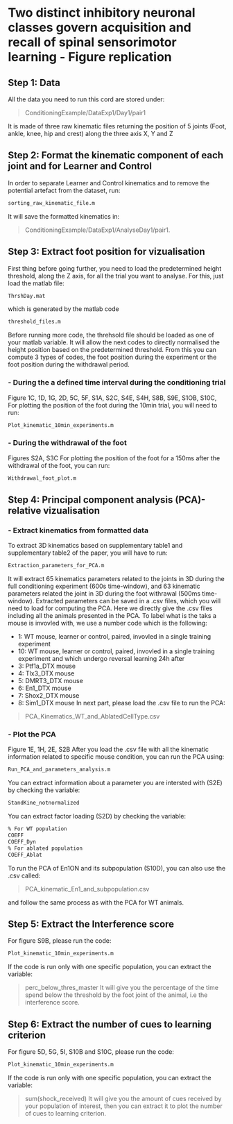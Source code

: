 # Two distinct inhibitory neuronal classes govern acquisition and recall of spinal sensorimotor learning - Figure replication

## Step 1: Data
All the data you need to run this cord are stored under:
> ConditioningExample/DataExp1/Day1/pair1

It is made of three raw kinematic files returning the position of 5 joints (Foot, ankle, knee, hip and crest) along the three axis X, Y and Z

## Step 2: Format the kinematic component of each joint and for Learner and Control
In order to separate Learner and Control kinematics and to remove the potential artefact from the dataset, run:
```sh
sorting_raw_kinematic_file.m
```
It will save the formatted kinematics in:
> ConditioningExample/DataExp1/AnalyseDay1/pair1.

## Step 3: Extract foot position for vizualisation
First thing before going further, you need to load the predetermined height threshold, along the Z axis, for all the trial you want to analyse. For this, just load the matlab file:
```sh
ThrshDay.mat
```
which is generated by the matlab code 
```sh
threshold_files.m
```
Before running more code, the threhsold file should be loaded as one of your matlab variable. It will allow the next codes to directly normalised the height position based on the predetermined threshold. From this you can compute 3 types of codes, the foot position during the experiment or the foot position during the withdrawal period.

### - During the a defined time interval during the conditioning trial
Figure 1C, 1D, 1G, 2D, 5C, 5F, S1A, S2C, S4E, S4H, S8B, S9E, S1OB, S10C, 
For plotting the position of the foot during the 10min trial, you will need to run:
```sh
Plot_kinematic_10min_experiments.m
```
### - During the withdrawal of the foot
Figures S2A, S3C
For plotting the position of the foot for a 150ms after the withdrawal of the foot, you can run:
```sh
Withdrawal_foot_plot.m
```

## Step 4: Principal component analysis (PCA)-relative vizualisation

### - Extract kinematics from formatted data
To extract 3D kinematics based on supplementary table1 and supplementary table2 of the paper, you will have to run:
```sh
Extraction_parameters_for_PCA.m
```
It will extract 65 kinematics parameters related to the joints in 3D during the full conditioning experiment (600s time-window), and 63 kinematic parameters related the joint in 3D during the foot withrawal (500ms time-window). Extracted parameters can be saved in a .csv files, which you will need to load for computing the PCA.
Here we directly give the .csv files including all the animals presented in the PCA. 
To label what is the taks a mouse is invovled with, we use a number code which is the following:
- 1: WT mouse, learner or control, paired, invovled in a single training experiment
- 10: WT mouse, learner or control, paired, invovled in a single training experiment and which undergo reversal learning 24h after
- 3: Ptf1a_DTX mouse
- 4: Tlx3_DTX mouse
- 5: DMRT3_DTX mouse
- 6: En1_DTX mouse
- 7: Shox2_DTX mouse
- 8: Sim1_DTX mouse
In next part, please load the .csv file to run the PCA:
> PCA_Kinematics_WT_and_AblatedCellType.csv

### - Plot the PCA
Figure 1E, 1H, 2E, S2B
After you load the .csv file with all the kinematic information related to specific mouse condition, you can run the PCA using:
```sh
Run_PCA_and_parameters_analysis.m
```
You can extract information about a parameter you are intersted with (S2E) by checking the variable:
```sh
StandKine_notnormalized
```
You can extract factor loading (S2D) by checking the variable:
```sh
% For WT population
COEFF
COEFF_Dyn
% For ablated population
COEFF_Ablat
```
To run the PCA of En1ON and its subpopulation (S10D), you can also use the .csv called:
> PCA_kinematic_En1_and_subpopulation.csv

and follow the same process as with the PCA for WT animals.

## Step 5: Extract the Interference score
For figure S9B, please run the code:
```sh
Plot_kinematic_10min_experiments.m
```
If the code is run only with one specific population, you can extract the variable:
> perc_below_thres_master
It will give you the percentage of the time spend below the threshold by the foot joint of the animal, i.e the interference score.

## Step 6: Extract the number of cues to learning criterion
For figure 5D, 5G, 5I, S10B and S10C, please run the code:
```sh
Plot_kinematic_10min_experiments.m
```
If the code is run only with one specific population, you can extract the variable:
> sum(shock_received)
It will give you the amount of cues received by your population of interest, then you can extract it to plot the number of cues to learning criterion.

